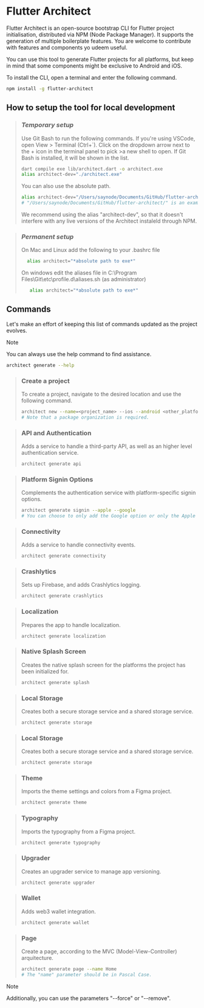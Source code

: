 # Flutter Architect

Flutter Architect is an open-source bootstrap CLI for Flutter project initialisation, distributed via NPM (Node Package Manager). It supports the generation of multiple boilerplate features. You are welcome to contribute with features and components yo udeem useful.

You can use this tool to generate Flutter projects for all platforms, but keep in mind that some components might be exclusive to Android and iOS.

To install the CLI, open a terminal and enter the following command.

```bash
npm install -g flutter-architect 
```

## How to setup the tool for local development

> ### *Temporary setup*
>
>Use Git Bash to run the following commands. If you're using VSCode, open View > Terminal (Ctrl+`). Click on the dropdown arrow next to the + icon in the terminal panel to pick >a new shell to open. If Git Bash is installed, it will be shown in the list.
>
>```bash
>dart compile exe lib/architect.dart -o architect.exe
>alias architect-dev="./architect.exe"  
>```
>
>You can also use the absolute path.
>
>```bash
>alias architect-dev="/Users/saynode/Documents/GitHub/flutter-architect/architect.exe"
># "/Users/saynode/Documents/GitHub/flutter-architect/" is an example path, and likely not the same as yours.
>```
>
>We recommend using the alias "architect-dev", so that it doesn't interfere with any live versions of the Architect instaleld through NPM.

> ### *Permanent setup*
>
>On Mac and Linux add the following to your .bashrc file
>
>```bash
>   alias architect="*absolute path to exe*"
>```
>
>On windows edit the aliases file in C:\Program Files\Git\etc\profile.d\aliases.sh (as administrator)
>
>```bash
>    alias architect="*absolute path to exe*"
>```

## Commands

Let's make an effort of keeping this list of commands updated as the project evolves.

> [!NOTE]
> You can always use the help command to find assistance.
>
> ```bash
> architect generate --help
> ```

> ### Create a project
>
>To create a project, navigate to the desired location and use the following command.
>
>```bash
>architect new --name=<project_name> --ios --android <other_platforms> --org=<package_organization>
># Note that a package organization is required.
>```

> ### **API and Authentication**
>
>Adds a service to handle a third-party API, as well as an higher level authentication service.
>
>```bash
>architect generate api
>```

> ### **Platform Signin Options**
>
>Complements the authentication service with platform-specific signin options.
>
>```bash
>architect generate signin --apple --google
># You can choose to only add the Google option or only the Apple option.
>```

> ### **Connectivity**
>
>Adds a service to handle connectivity events.
>
>```bash
>architect generate connectivity
>```

> ### **Crashlytics**
>
>Sets up Firebase, and adds Crashlytics logging.
>
>```bash
>architect generate crashlytics
>```

> ### **Localization**
>
>Prepares the app to handle localization.
>
>```bash
>architect generate localization
>```

> ### **Native Splash Screen**
>
>Creates the native splash screen for the platforms the project has been initialized for.
>
>```bash
>architect generate splash
>```

> ### **Local Storage**
>
>Creates both a secure storage service and a shared storage service.
>
>```bash
>architect generate storage
>```

> ### **Local Storage**
>
>Creates both a secure storage service and a shared storage service.
>
>```bash
>architect generate storage
>```

> ### **Theme**
>
>Imports the theme settings and colors from a Figma project.
>
>```bash
>architect generate theme
>```

> ### **Typography**
>
>Imports the typography from a Figma project.
>
>```bash
>architect generate typography
>```

> ### **Upgrader**
>
>Creates an upgrader service to manage app versioning.
>
>```bash
>architect generate upgrader
>```

> ### **Wallet**
>
>Adds web3 wallet integration.
>
>```bash
>architect generate wallet
>```

> ### **Page**
>
>Create a page, according to the MVC (Model-View-Controller) arquitecture.
>
>```bash
>architect generate page --name Home
># The "name" parameter should be in Pascal Case.
>```

> [!NOTE]
> Additionally, you can use the parameters "--force" or "--remove".
